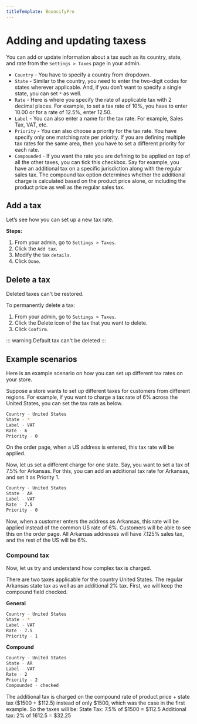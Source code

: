 ```yaml
---
titleTemplate: BouncifyPro
---
```


#   Adding and updating taxess

You can add or update information about a tax such as its country, state, and rate from the `Settings > Taxes` page in your admin.

-   `Country` -  You have to specify a country from dropdown.
-   `State` - Similar to the country, you need to enter the two-digit codes for states wherever applicable. And, if you don’t want to specify a single state, you can set `*` as well.
-   `Rate` - Here is where you specify the rate of applicable tax with 2 decimal places. For example, to set a tax rate of 10%, you have to enter 10.00 or for a rate of 12.5%, enter 12.50.
-   `Label` - You can also enter a name for the tax rate. For example, Sales Tax, VAT, etc.
-   `Priority` -  You can also choose a priority for the tax rate. You have specify only one matching rate per priority. If you are defining multiple tax rates for the same area, then you have to set a different priority for each rate.
-   `Compounded` -  If you want the rate you are defining to be applied on top of all the other taxes, you can tick this checkbox. Say for example, you have an additional tax on a specific jurisdiction along with the regular sales tax. The compound tax option determines whether the additional charge is calculated based on the product price alone, or including the product price as well as the regular sales tax.

## Add a tax
Let’s see how you can set up a new tax rate. 

**Steps:**

1.  From your admin, go to `Settings > Taxes`.
2.  Click the `Add tax`.
3.  Modify the tax `details`.
4.  Click `Done`.

##  Delete a tax
Deleted taxes can't be restored.

To permanently delete a tax:

1.  From your admin, go to `Settings > Taxes`.
2.  Click the Delete icon of the tax that you want to delete.
3.  Click `Confirm`.
  
::: warning
Default tax can't be deleted
:::

## Example scenarios

Here is an example scenario on how you can set up different tax rates on your store.

Suppose a store wants to set up different taxes for customers from different regions. For example, if you want to charge a tax rate of 6% across the United States, you can set the tax rate as below.

```bash
Country - United States
State - *
Label - VAT
Rate - 6
Priority - 0
```

On the order page, when a US address is entered, this tax rate will be applied.

Now, let us set a different charge for one state. Say, you want to set a tax of 7.5% for Arkansas. For this, you can add an additional tax rate for Arkansas, and set it as Priority 1.

```bash
Country - United States
State - AR
Label - VAT
Rate - 7.5
Priority - 0
```

Now, when a customer enters the address as Arkansas, this rate will be applied instead of the common US rate of 6%. Customers will be able to see this on the order page. All Arkansas addresses will have 7.125% sales tax, and the rest of the US will be 6%.

### Compound tax
Now, let us try and understand how complex tax is charged.

There are two taxes applicable for the country United States. The regular Arkansas state tax as well as an additional 2% tax. First, we will keep the compound field checked.

**General**
```bash
Country - United States
State - *
Label - VAT
Rate - 7.5
Priority - 1
```

**Compound**
```bash
Country - United States
State - AR
Label - VAT
Rate - 2
Priority - 2
Compounded - checked
```
The additional tax is charged on the compound rate of product price + state tax ($1500 + $112.5) instead of only $1500, which was the case in the first example. So the taxes will be: State Tax: 7.5% of $1500 = $112.5 Additional tax: 2% of 1612.5 = $32.25